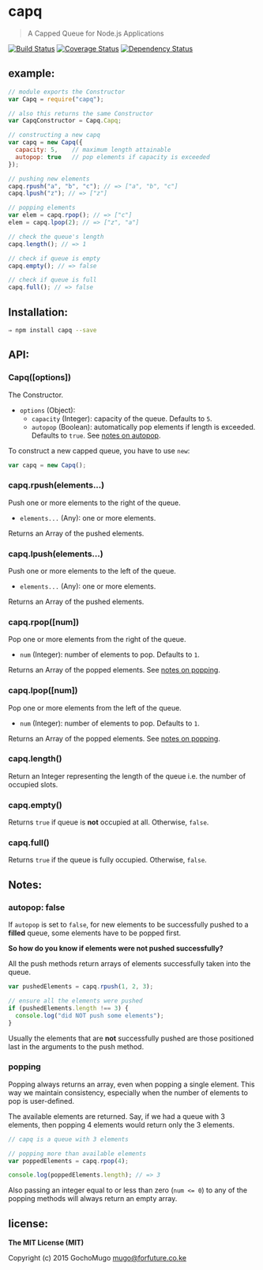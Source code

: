 
# capq

> A Capped Queue for Node.js Applications

[![Build Status](https://travis-ci.org/GochoMugo/capq.svg?branch=master)](https://travis-ci.org/GochoMugo/capq) [![Coverage Status](https://coveralls.io/repos/GochoMugo/capq/badge.svg)](https://coveralls.io/r/GochoMugo/capq) [![Dependency Status](https://gemnasium.com/GochoMugo/capq.svg)](https://gemnasium.com/GochoMugo/capq)


## example:

```js
// module exports the Constructor
var Capq = require("capq");

// also this returns the same Constructor
var CapqConstructor = Capq.Capq;

// constructing a new capq
var capq = new Capq({
  capacity: 5,    // maximum length attainable
  autopop: true   // pop elements if capacity is exceeded
});

// pushing new elements
capq.rpush("a", "b", "c"); // => ["a", "b", "c"]
capq.lpush("z"); // => ["z"]

// popping elements
var elem = capq.rpop(); // => ["c"]
elem = capq.lpop(2); // => ["z", "a"]

// check the queue's length
capq.length(); // => 1

// check if queue is empty
capq.empty(); // => false

// check if queue is full
capq.full(); // => false
```


## Installation:

```bash
⇒ npm install capq --save
```


## API:

### Capq([options])

The Constructor.

* `options` (Object):
  * `capacity` (Integer): capacity of the queue. Defaults to `5`.
  * `autopop` (Boolean): automatically pop elements if length is exceeded. Defaults to `true`. See [notes on autopop](#autopop).

To construct a new capped queue, you have to use `new`:

```js
var capq = new Capq();
```


### capq.rpush(elements...)

Push one or more elements to the right of the queue.

* `elements...` (Any): one or more elements.

Returns an Array of the pushed elements.


### capq.lpush(elements...)

Push one or more elements to the left of the queue.

* `elements...` (Any): one or more elements.

Returns an Array of the pushed elements.


### capq.rpop([num])

Pop one or more elements from the right of the queue.

* `num` (Integer): number of elements to pop. Defaults to `1`.

Returns an Array of the popped elements. See [notes on popping](#popping).


### capq.lpop([num])

Pop one or more elements from the left of the queue.

* `num` (Integer): number of elements to pop. Defaults to `1`.

Returns an Array of the popped elements. See [notes on popping](#popping).


### capq.length()

Return an Integer representing the length of the queue i.e. the number of occupied slots.


### capq.empty()

Returns `true` if queue is **not** occupied at all. Otherwise, `false`.


### capq.full()

Returns `true` if the queue is fully occupied. Otherwise, `false`.


## Notes:

<a name="autopop"></a>
### autopop: false

If `autopop` is set to `false`, for new elements to be successfully pushed to a **filled** queue, some elements have to be popped first.

**So how do you know if elements were not pushed successfully?**

All the push methods return arrays of elements successfully taken into the queue.

```js
var pushedElements = capq.rpush(1, 2, 3);

// ensure all the elements were pushed
if (pushedElements.length !== 3) {
  console.log("did NOT push some elements");
}
```

Usually the elements that are **not** successfully pushed are those positioned last in the arguments to the push method.


<a name="popping"></a>
### popping

Popping always returns an array, even when popping a single element. This way we maintain consistency, especially when the number of elements to pop is user-defined.

The available elements are returned. Say, if we had a queue with 3 elements, then popping 4 elements would return only the 3 elements.

```js
// capq is a queue with 3 elements

// popping more than available elements
var poppedElements = capq.rpop(4);

console.log(poppedElements.length); // => 3
```

Also passing an integer equal to or less than zero (`num <= 0`) to any of the popping methods will always return an empty array.


## license:

**The MIT License (MIT)**

Copyright (c) 2015 GochoMugo <mugo@forfuture.co.ke>

